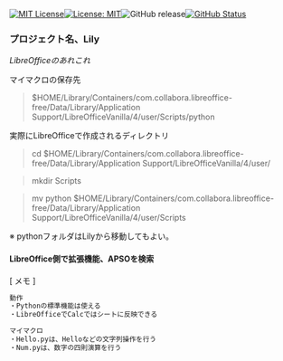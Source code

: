 [![MIT License](http://img.shields.io/badge/license-MIT-blue.svg?style=flat)](LICENSE)[![License: MIT](https://img.shields.io/badge/License-MIT-yellow.svg)](https://opensource.org/licenses/MIT)![GitHub release](https://img.shields.io/github/release/takkii/Lily.svg?style=flat)[![GitHub Status](https://img.shields.io/github/last-commit/takkii/Lily.svg?style=flat)](GitHub)


### プロジェクト名、Lily

_LibreOfficeのあれこれ_

マイマクロの保存先
> $HOME/Library/Containers/com.collabora.libreoffice-free/Data/Library/Application Support/LibreOfficeVanilla/4/user/Scripts/python

実際にLibreOfficeで作成されるディレクトリ
>cd $HOME/Library/Containers/com.collabora.libreoffice-free/Data/Library/Application Support/LibreOfficeVanilla/4/user/

>mkdir Scripts

>mv python $HOME/Library/Containers/com.collabora.libreoffice-free/Data/Library/Application Support/LibreOfficeVanilla/4/user/Scripts

※ pythonフォルダはLilyから移動してもよい。

#### LibreOffice側で拡張機能、APSOを検索

[ メモ ]

```markdown
動作
・Pythonの標準機能は使える
・LibreOfficeでCalcではシートに反映できる

マイマクロ
・Hello.pyは、Helloなどの文字列操作を行う
・Num.pyは、数字の四則演算を行う
```
